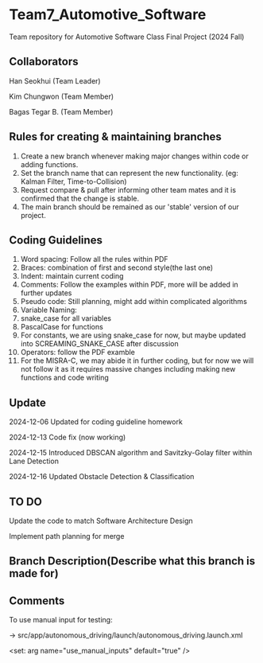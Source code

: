 # Team7_Automotive_Software
Team repository for Automotive Software Class Final Project (2024 Fall)

Collaborators
----------------
Han Seokhui (Team Leader)

Kim Chungwon (Team Member)

Bagas Tegar B. (Team Member)

Rules for creating & maintaining branches
----------------
1. Create a new branch whenever making major changes within code or adding functions.
2. Set the branch name that can represent the new functionality. (eg: Kalman Filter, Time-to-Collision)
3. Request compare & pull after informing other team mates and it is confirmed that the change is stable.
4. The main branch should be remained as our 'stable' version of our project.

Coding Guidelines
----------------
1. Word spacing: Follow all the rules within PDF
2. Braces: combination of first and second style(the last one)
3. Indent: maintain current coding
4. Comments: Follow the examples within PDF, more will be added in further updates
5. Pseudo code: Still planning, might add within complicated algorithms
6. Variable Naming:
7. snake_case for all variables
8. PascalCase for functions
9. For constants, we are using snake_case for now, but maybe updated into SCREAMING_SNAKE_CASE after discussion
10. Operators: follow the PDF examble
11. For the MISRA-C, we may abide it in further coding, but for now we will not follow it as it requires massive changes including making new functions and code writing

Update
--------------
2024-12-06  Updated for coding guideline homework

2024-12-13  Code fix (now working)

2024-12-15  Introduced DBSCAN algorithm and Savitzky-Golay filter within Lane Detection

2024-12-16  Updated Obstacle Detection & Classification

TO DO
--------------
Update the code to match Software Architecture Design

Implement path planning for merge

Branch Description(Describe what this branch is made for)
--------------

Comments
--------------

To use manual input for testing:

-> src/app/autonomous_driving/launch/autonomous_driving.launch.xml

\<set: arg name="use_manual_inputs" default="true" \/\>
